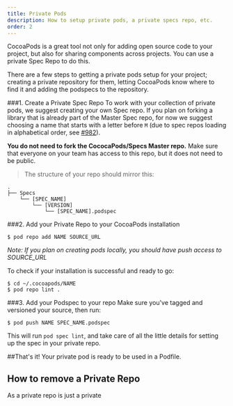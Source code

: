 ```yaml
---
title: Private Pods
description: How to setup private pods, a private specs repo, etc.
order: 2
---
```


CocoaPods is a great tool not only for adding open source code to your project, but also for sharing components across projects. You can use a private Spec Repo to do this.

There are a few steps to getting a private pods setup for your project; creating a private repository for them, letting CocoaPods know where to find it and adding the podspecs to the repository.

###1. Create a Private Spec Repo
To work with your collection of private pods, we suggest creating your own Spec repo. If you plan on forking a library that is already part of the Master Spec repo, for now we suggest choosing a name that starts with a letter before `M` (due to spec repos loading in alphabetical order, see [#982](https://github.com/CocoaPods/CocoaPods/issues/982)).

**You do not need to fork the CococaPods/Specs Master repo.** Make sure that everyone on your team has access to this repo, but it does not need to be public.

> The structure of your repo should mirror this:

```
.
├── Specs
    └── [SPEC_NAME]
        └── [VERSION]
            └── [SPEC_NAME].podspec
```

###2. Add your Private Repo to your CocoaPods installation
```shell
$ pod repo add NAME SOURCE_URL
```
*Note: If you plan on creating pods locally, you should have push access to SOURCE_URL*

To check if your installation is successful and ready to go:

```shell
$ cd ~/.cocoapods/NAME
$ pod repo lint .
```

###3. Add your Podspec to your repo
Make sure you've tagged and versioned your source, then run:

```shell
$ pod push NAME SPEC_NAME.podspec
```

This will run `pod spec lint`, and take care of all the little details for setting up the spec in your private repo.

##That's it!
Your private pod is ready to be used in a Podfile.

## How to remove a Private Repo

As a private repo is just a private 